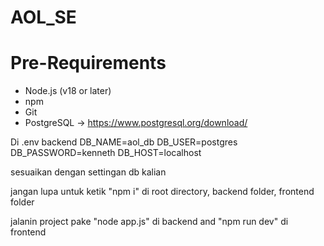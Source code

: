 # AOL_SE

# Pre-Requirements
- Node.js (v18 or later)
- npm
- Git
- PostgreSQL -> https://www.postgresql.org/download/

Di .env backend
DB_NAME=aol_db
DB_USER=postgres
DB_PASSWORD=kenneth
DB_HOST=localhost

sesuaikan dengan settingan db kalian

jangan lupa untuk ketik "npm i" di root directory, backend folder, frontend folder

jalanin project pake "node app.js" di backend and "npm run dev" di frontend
